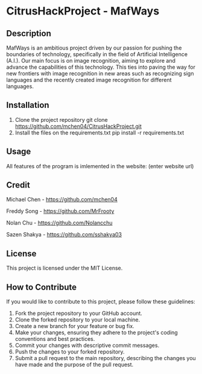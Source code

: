 # CitrusHackProject - MafWays

## Description
MafWays is an ambitious project driven by our passion for pushing the boundaries of technology, specifically in the field of Artificial Intelligence (A.I.). Our main focus is on image recognition, aiming to explore and advance the capabilities of this technology. This ties into paving the way for new frontiers with image recognition in new areas such as recognizing sign languages and the recently created image recognition for different languages.

## Installation
1. Clone the project repository 
git clone https://github.com/mchen04/CitrusHackProject.git
2. Install the files on the requirements.txt
pip install -r requirements.txt

## Usage
All features of the program is imlemented in the website: (enter website url)

## Credit
Michael Chen - https://github.com/mchen04

Freddy Song - https://github.com/MrFrooty

Nolan Chu - https://github.com/Nolancchu

Sazen Shakya - https://github.com/sshakya03

## License
This project is licensed under the MIT License.

## How to Contribute
If you would like to contribute to this project, please follow these guidelines:

1. Fork the project repository to your GitHub account.
2. Clone the forked repository to your local machine.
3. Create a new branch for your feature or bug fix.
4. Make your changes, ensuring they adhere to the project's coding conventions and best practices.
5. Commit your changes with descriptive commit messages.
6. Push the changes to your forked repository.
7. Submit a pull request to the main repository, describing the changes you have made and the purpose of the pull request.
